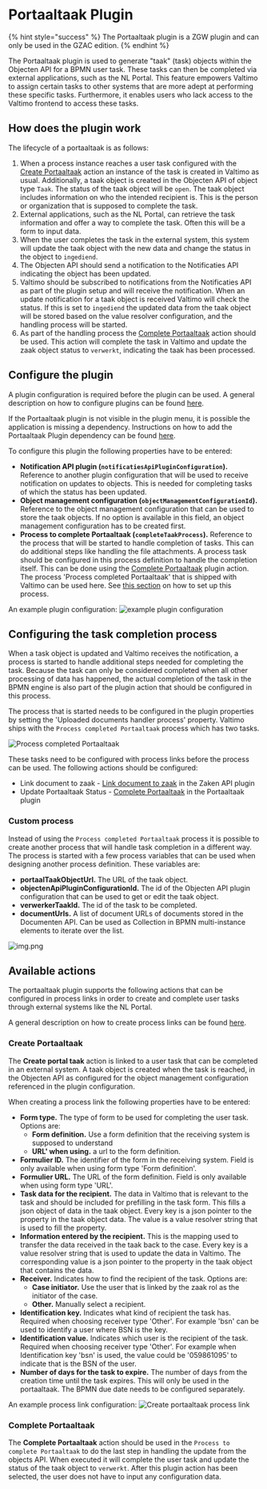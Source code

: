# Portaaltaak Plugin

{% hint style="success" %}
The Portaaltaak plugin is a ZGW plugin and can only be used in the GZAC edition.
{% endhint %}

The Portaaltaak plugin is used to generate "taak" (task) objects within the Objecten API for a BPMN user task. These tasks can then be completed via external applications, such as the NL Portal. This feature empowers Valtimo to assign certain tasks to other systems that are more adept at performing these specific tasks. Furthermore, it enables users who lack access to the Valtimo frontend to access these tasks.

## How does the plugin work

The lifecycle of a portaaltaak is as follows:

1. When a process instance reaches a user task configured with the [Create Portaaltaak](configure-portaaltaak-plugin.md#create-portaal-taak) action an instance of the task is created in Valtimo as usual. Additionally, a taak object is created in the Objecten API of object type `Taak`. The status of the taak object will be `open`. The taak object includes information on who the intended recipient is. This is the person or organization that is supposed to complete the task.
2. External applications, such as the NL Portal, can retrieve the task information and offer a way to complete the task. Often this will be a form to input data.
3. When the user completes the task in the external system, this system will update the taak object with the new data and change the status in the object to `ingediend`.
4. The Objecten API should send a notification to the Notificaties API indicating the object has been updated.
5. Valtimo should be subscribed to notifications from the Notificaties API as part of the plugin setup and will receive the notification. When an update notification for a taak object is received Valtimo will check the status. If this is set to `ingediend` the updated data from the taak object will be stored based on the value resolver configuration, and the handling process will be started.
6. As part of the handling process the [Complete Portaaltaak](configure-portaaltaak-plugin.md#complete-portaal-taak) action should be used. This action will complete the task in Valtimo and update the zaak object status to `verwerkt`, indicating the taak has been processed.

## Configure the plugin

A plugin configuration is required before the plugin can be used. A general description on how to configure plugins can be found [here](./#configuring-plugins).

If the Portaaltaak plugin is not visible in the plugin menu, it is possible the application is missing a dependency. Instructions on how to add the Portaaltaak Plugin dependency can be found [here](../../fundamentals/getting-started/modules/zgw/portaaltaak.md).

To configure this plugin the following properties have to be entered:

* **Notification API plugin (`notificatiesApiPluginConfiguration`).** Reference to another plugin configuration that will be used to receive notification on updates to objects. This is needed for completing tasks of which the status has been updated.
* **Object management configuration (`objectManagementConfigurationId`).** Reference to the object management configuration that can be used to store the taak objects. If no option is available in this field, an object management configuration has to be created first.
* **Process to complete Portaaltaak (`completeTaakProcess`).** Reference to the process that will be started to handle completion of tasks. This can do additional steps like handling the file attachments. A process task should be configured in this process definition to handle the completion itself. This can be done using the [Complete Portaaltaak](configure-portaaltaak-plugin.md#complete-portaal-taak) plugin action. The process 'Process completed Portaaltaak' that is shipped with Valtimo can be used here. See [this section](configure-portaaltaak-plugin.md#configuring-the-task-completion-process) on how to set up this process.

An example plugin configuration: ![example plugin configuration](<../../.gitbook/assets/configure-plugin (7).png>)

## Configuring the task completion process

When a task object is updated and Valtimo receives the notification, a process is started to handle additional steps needed for completing the task. Because the task can only be considered completed when all other processing of data has happened, the actual completion of the task in the BPMN engine is also part of the plugin action that should be configured in this process.

The process that is started needs to be configured in the plugin properties by setting the 'Uploaded documents handler process' property. Valtimo ships with the `Process completed Portaaltaak` process which has two tasks.

![Process completed Portaaltaak](../../.gitbook/assets/process-portaal-taak.png)

These tasks need to be configured with process links before the process can be used. The following actions should be configured:

* Link document to zaak - [Link document to zaak](configure-zaken-api-plugin.md#link-document-to-zaak) in the Zaken API plugin
* Update Portaaltaak Status - [Complete Portaaltaak](configure-portaaltaak-plugin.md#complete-portaal-taak) in the Portaaltaak plugin

### Custom process

Instead of using the `Process completed Portaaltaak` process it is possible to create another process that will handle task completion in a different way. The process is started with a few process variables that can be used when designing another process definition. These variables are:

* **portaalTaakObjectUrl.** The URL of the taak object.
* **objectenApiPluginConfigurationId.** The id of the Objecten API plugin configuration that can be used to get or edit the taak object.
* **verwerkerTaakId.** The id of the task to be completed.
* **documentUrls.** A list of document URLs of documents stored in the Documenten API. Can be used as Collection in BPMN multi-instance elements to iterate over the list.

![img.png](../../.gitbook/assets/document-urls-collection-example.png)

## Available actions

The portaaltaak plugin supports the following actions that can be configured in process links in order to create and complete user tasks through external systems like the NL Portal.

A general description on how to create process links can be found [here](../process/process-link.md#creating-a-plugin-process-link).

### Create Portaaltaak

The **Create portal taak** action is linked to a user task that can be completed in an external system. A taak object is created when the task is reached, in the Objecten API as configured for the object management configuration referenced in the plugin configuration.

When creating a process link the following properties have to be entered:

* **Form type.** The type of form to be used for completing the user task. Options are:
  * **Form definition.** Use a form definition that the receiving system is supposed to understand
  * **URL' when using.** a url to the form definition.
* **Formulier ID.** The identifier of the form in the receiving system. Field is only available when using form type 'Form definition'.
* **Formulier URL.** The URL of the form definition. Field is only available when using form type 'URL'.
* **Task data for the recipient.** The data in Valtimo that is relevant to the task and should be included for prefilling in the task form. This fills a json object of data in the taak object. Every key is a json pointer to the property in the taak object data. The value is a value resolver string that is used to fill the property.
* **Information entered by the recipient.** This is the mapping used to transfer the data received in the taak back to the case. Every key is a value resolver string that is used to update the data in Valtimo. The corresponding value is a json pointer to the property in the taak object that contains the data.
* **Receiver.** Indicates how to find the recipient of the task. Options are:
  * **Case initiator.** Use the user that is linked by the zaak rol as the initiator of the case.
  * **Other.** Manually select a recipient.
* **Identification key.** Indicates what kind of recipient the task has. Required when choosing receiver type 'Other'. For example 'bsn' can be used to identify a user where BSN is the key.
* **Identification value.** Indicates which user is the recipient of the task. Required when choosing receiver type 'Other'. For example when Identification key 'bsn' is used, the value could be '059861095' to indicate that is the BSN of the user.
* **Number of days for the task to expire.** The number of days from the creation time until the task expires. This will only be used in the portaaltaak. The BPMN due date needs to be configured separately.

An example process link configuration: ![Create portaaltaak process link](../../.gitbook/assets/configure-create-portaal-taak.png)

### Complete Portaaltaak

The **Complete Portaaltaak** action should be used in the `Process to complete Portaaltaak` to do the last step in handling the update from the objects API. When executed it will complete the user task and update the status of the taak object to `verwerkt`. After this plugin action has been selected, the user does not have to input any configuration data.
